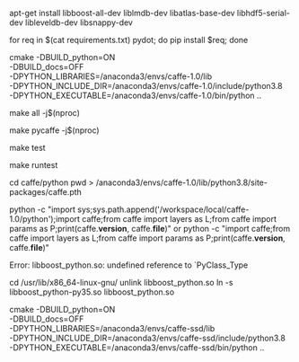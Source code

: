apt-get install  libboost-all-dev liblmdb-dev libatlas-base-dev libhdf5-serial-dev libleveldb-dev libsnappy-dev

for req in $(cat requirements.txt) pydot; do pip install $req; done

cmake -DBUILD_python=ON \
    -DBUILD_docs=OFF \
    -DPYTHON_LIBRARIES=/anaconda3/envs/caffe-1.0/lib \
    -DPYTHON_INCLUDE_DIR=/anaconda3/envs/caffe-1.0/include/python3.8 \
    -DPYTHON_EXECUTABLE=/anaconda3/envs/caffe-1.0/bin/python ..

make all -j$(nproc)

make pycaffe -j$(nproc)

make test

make runtest

cd caffe/python
pwd > /anaconda3/envs/caffe-1.0/lib/python3.8/site-packages/caffe.pth

python -c "import sys;sys.path.append('/workspace/local/caffe-1.0/python');import caffe;from caffe import layers as L;from caffe import params as P;print(caffe.__version__, caffe.__file__)"
or
python -c "import caffe;from caffe import layers as L;from caffe import params as P;print(caffe.__version__, caffe.__file__)"

Error: libboost_python.so: undefined reference to `PyClass_Type

cd /usr/lib/x86_64-linux-gnu/
unlink libboost_python.so
ln -s libboost_python-py35.so libboost_python.so


cmake -DBUILD_python=ON \
    -DBUILD_docs=OFF \
    -DPYTHON_LIBRARIES=/anaconda3/envs/caffe-ssd/lib \
    -DPYTHON_INCLUDE_DIR=/anaconda3/envs/caffe-ssd/include/python3.8 \
    -DPYTHON_EXECUTABLE=/anaconda3/envs/caffe-ssd/bin/python ..